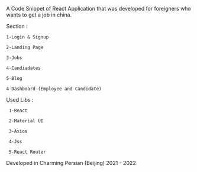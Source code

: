 A Code Snippet of React Application  that was developed for foreigners who wants to get a job in china.

Section :

	1-Login & Signup
	
	2-Landing Page
	
	3-Jobs
	
	4-Candiadates
	
	5-Blog
	
	4-Dashboard (Employee and Candidate)
	
	
Used Libs :


  	 1-React
  
  	 2-Material UI
  
  	 3-Axios
	 
	 4-Jss
	
	 5-React Router
  
Developed in Charming Persian (Beijing) 2021 - 2022
